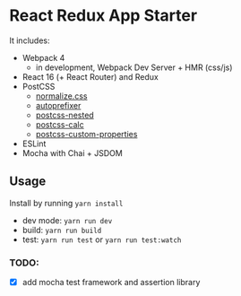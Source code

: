 # React Redux App Starter

It includes:

* Webpack 4
  * in development, Webpack Dev Server + HMR (css/js)
* React 16 (+ React Router) and Redux
* PostCSS
  * [normalize.css](https://github.com/necolas/normalize.css)
  * [autoprefixer](https://github.com/postcss/autoprefixer)
  * [postcss-nested](https://github.com/postcss/postcss-nested)
  * [postcss-calc](https://github.com/postcss/postcss-calc)
  * [postcss-custom-properties](https://github.com/postcss/postcss-custom-properties)
* ESLint
* Mocha with Chai + JSDOM

## Usage

Install by running `yarn install`

* dev mode: `yarn run dev`
* build: `yarn run build`
* test: `yarn run test` or `yarn run test:watch`

### TODO:
- [x] add mocha test framework and assertion library

